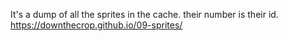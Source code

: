 It's a dump of all the sprites in the cache. their number is their id. https://downthecrop.github.io/09-sprites/
